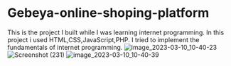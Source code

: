 # Gebeya-online-shoping-platform
This is the project I built while I was learning internet programming. In this project i used HTML,CSS,JavaScript,PHP. I tried to implement the fundamentals of internet programming.
![image_2023-03-10_10-40-23](https://user-images.githubusercontent.com/101475850/224429837-f8300c11-4cab-4826-8bc3-2ba3ffc2a2ef.png)
![Screenshot (231)](https://user-images.githubusercontent.com/101475850/224430411-d3e6bfed-4dd2-4a61-8f15-53ef1943d5bb.png)
![image_2023-03-10_10-40-39](https://user-images.githubusercontent.com/101475850/224430435-f1d80229-dcf3-4d0a-a507-5488ec217eca.png)
